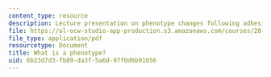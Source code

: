 ```yaml
---
content_type: resource
description: Lecture presentation on phenotype changes following adhesion on biomaterials.
file: https://ol-ocw-studio-app-production.s3.amazonaws.com/courses/20-441j-biomaterials-tissue-interactions-fall-2009/6b23d7d3fb89da3f5a6d97f0d6b91656_MIT20_441JF09_lec09_iy.pdf
file_type: application/pdf
resourcetype: Document
title: What is a phenotype?
uid: 6b23d7d3-fb89-da3f-5a6d-97f0d6b91656
---
```

